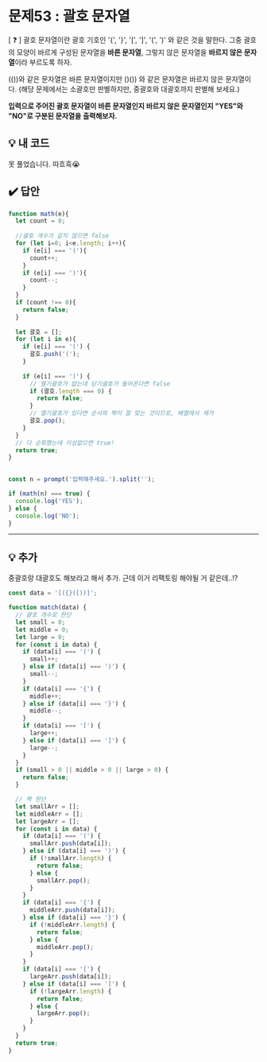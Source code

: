 # 문제53 : 괄호 문자열

[ ❓ ] 괄호 문자열이란 괄호 기호인 '{', '}', '[', ']', '(', ')' 와 같은 것을 말한다. 그중 괄호의 모양이 바르게 구성된 문자열을 **바른 문자열**, 그렇지 않은 문자열을 **바르지 않은 문자열**이라 부르도록 하자. 

(())와 같은 문자열은 바른 문자열이지만 ()()) 와 같은 문자열은 바르지 않은 문자열이다.
(해당 문제에서는 소괄호만 판별하지만,  중괄호와 대괄호까지 판별해 보세요.)

**입력으로 주어진 괄호 문자열이 바른 문자열인지 바르지 않은 문자열인지 "YES"와 "NO"로 구분된 문자열을 출력해보자.**


## 💡 내 코드
못 풀었습니다. 따흐흑😭


## ✔️ 답안
```js
function math(e){
  let count = 0;
  
  //괄호 개수가 같지 않으면 false
  for (let i=0; i<e.length; i++){
    if (e[i] === '('){
      count++;
    }
    if (e[i] === ')'){
      count--;
    }
  }
  if (count !== 0){
    return false;
  }
    
  let 괄호 = [];
  for (let i in e){
    if (e[i] === '(') {
      괄호.push('(');
    }
        
    if (e[i] === ')') {
      // 열기괄호가 없는데 닫기괄호가 들어온다면 false
      if (괄호.length === 0) {
        return false;
      }
      // 열기괄호가 있다면 순서와 짝이 잘 맞는 것이므로, 배열에서 제거 
      괄호.pop();
    }   
  }
  // 다 순회했는데 이상없으면 true!
  return true;
}
    

const n = prompt('입력해주세요.').split('');

if (math(n) === true) {
  console.log('YES');
} else {
  console.log('NO');
}
```


---
## 💡 추가
중괄호랑 대괄호도 해보라고 해서 추가. 근데 이거 리팩토링 해야될 거 같은데..!?

```js
const data = '[({}([))]';

function match(data) {
  // 괄호 개수로 판단
  let small = 0;
  let middle = 0;
  let large = 0;
  for (const i in data) {
    if (data[i] === '(') {
      small++;
    } else if (data[i] === ')') {
      small--;
    }
    if (data[i] === '{') {
      middle++;
    } else if (data[i] === '}') {
      middle--;
    }
    if (data[i] === '[') {
      large++;
    } else if (data[i] === ']') {
      large--;
    }
  }
  if (small > 0 || middle > 0 || large > 0) {
    return false;
  }

  // 짝 판단
  let smallArr = [];
  let middleArr = [];
  let largeArr = [];
  for (const i in data) {
    if (data[i] === '(') {
      smallArr.push(data[i]);
    } else if (data[i] === ')') {
      if (!smallArr.length) {
        return false;
      } else {
        smallArr.pop();
      }
    }
    if (data[i] === '{') {
      middleArr.push(data[i]);
    } else if (data[i] === '}') {
      if (!middleArr.length) {
        return false;
      } else {
        middleArr.pop();
      }
    }
    if (data[i] === '[') {
      largeArr.push(data[i]);
    } else if (data[i] === ']') {
      if (!largeArr.length) {
        return false;
      } else {
        largeArr.pop();
      }
    }
  }
  return true;
}
```